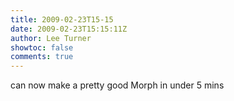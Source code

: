 ```yaml
---
title: 2009-02-23T15-15
date: 2009-02-23T15:15:11Z
author: Lee Turner
showtoc: false
comments: true
---
```


can now make a pretty good Morph in under 5 mins

